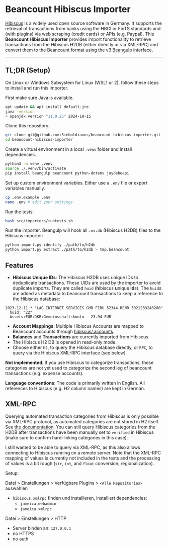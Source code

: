 # Beancount Hibiscus Importer

[Hibiscus](https://github.com/willuhn/hibiscus) is a widely used open source software in Germany. It supports the retrieval of transactions from banks using the HBCI or FinTS standards and (with plugins) via web scraping (credit cards) or APIs (e.g. Paypal). This **Beancount Hibiscus Importer** provides import functionality to retrieve transactions from the Hibiscus H2DB (either directly or via XML-RPC) and convert them to the Beancount format using the v3 [Beangulp](https://github.com/beancount/beangulp) interface.

-----

## TL;DR (Setup)

On Linux or Windows Subsystem for Linux (WSL1 or 2), follow these steps to install and run this importer.

First make sure Java is available.
```bash
apt update && apt install default-jre
java -version
> openjdk version "11.0.25" 2024-10-15
```

Clone this repository.
```bash
git clone git@github.com:Sieboldianus/beancount-hibiscus-importer.git
cd beancount-hibiscus-importer
```

Create a virtual environment in a local `.venv` folder and install dependencies.
```bash
python3 -m venv .venv
source ./.venv/bin/activate
pip install beangulp beancount python-dotenv jaydebeapi
```

Set up custom environment variables. Either use a `.env` file or export 
variables manually.
```bash
cp .env.example .env
nano .env # edit your settings
```

Run the tests:
```bash
bash src/importers/runtests.sh
```

Run the importer. Beangulp will hook all `.mv.db` (Hibiscus H2DB) 
files to the Hibiscus importer:
```bash
python import.py identify ./path/to/h2db
python import.py extract ./path/to/h2db > tmp.beancount
```

## Features

- **Hibiscus Unique IDs**: The Hibiscus H2DB uses unique IDs to deduplicate transactions. These UIDs are used by the importer to avoid duplicate imports. They are called `huid` (**h**ibiscus **u**nique **id**s). The `huid`s are added as metadata to beancount transactions to keep a reference to the Hibiscus database:
```
2023-12-11 * "LAG INTERNET SERVICES GMB FIBU 52344 RENR 3021233243280"
  huid: "22"
  Assets:EUR:DKB:Gemeinschaftskonto  -23.94 EUR
```
- **Account Mappings**: Multiple Hibiscus Accounts are mapped to Beancount accounts through [hibiscus/.accounts](hibiscus/.accounts).
- **Balances** and **Transactions** are currently imported from Hibiscus
- The Hibiscus H2 DB is opened in read-only mode.
- Choose either `H2`, to query the Hibiscus database directly, or `RPC`, to query via the Hibiscus XML-RPC interface (see below)


**Not implemented**: If you use Hibiscus to categorize transactions, these categories are not yet used to categorize the second leg of beancount transactions (e.g. expense accounts).

**Language conventions**: The code is primarily written in English. All references to Hibiscus (e.g. H2 column names) are kept in German.

## XML-RPC

Querying automated transaction categories from Hibiscus is only possible via XML-RPC protocol, 
as automated categories are not stored in H2 itself. See 
[the documentation](https://www.willuhn.de/wiki/doku.php?id=develop:xmlrpc). You can still 
query Hibiscus categories from the H2DB after transactions have been manually set to `verified` in Hibiscus 
(make sure to confirm hard-linking categories in this case). 

I still wanted to be able to query via XML-RPC, as this also allows connecting to Hibiscus 
running on a remote server. Note that the XML-RPC mapping of values is currently not included 
in the tests and the processing of values is a bit rough (`str`, `int`, and `float` conversion; regionalization).

Setup:

Datei > Einstellungen > Verfügbare Plugins > `<Alle Repositories>` auswählen
- `hibiscus.xmlrpc` finden und installieren, installiert dependencies:
    - `jameica.webadmin`
    - `jameica.xmlrpc`

Datei > Einstellungen > HTTP
- Server binden an: `127.0.0.1`
- no HTTPS
- no auth